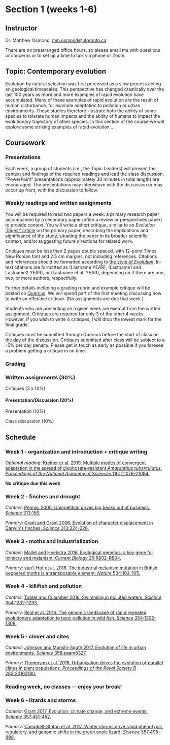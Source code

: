 # Section 1 (weeks 1-6)

## Instructor

Dr. Matthew Osmond, mm.osmond@utoronto.ca

There are no prearranged office hours, so please email me with questions or concerns or to set up a time to talk via phone or Zoom.

## Topic: Contemporary evolution

Evolution by natural selection was first perceived as a slow process acting on geological timescales. This perspective has changed drastically over the last 100 years as more and more examples of rapid evolution have accumulated. Many of these examples of rapid evolution are the result of human disturbance, for example adaptation to pollution or urban environments. These studies therefore illustrate both the ability of some species to tolerate human impacts and the ability of humans to impact the evolutionary trajectory of other species. In this section of the course we will explore some striking examples of rapid evolution ...

## Coursework

### Presentations

Each week, a group of students (i.e., the Topic Leaders) will present the context and findings of the required readings and lead the class discussion. “PowerPoint” presentations (approximately 30  minutes in total length) are encouraged. The presentations may interweave with the discussion or may occur up front, with the discussion to follow. 

### Weekly readings and written assignments

You will be required to read two papers a week: a primary research paper accompanied by a secondary paper (often a review or perspectives paper) to provide context. You will write a short critique, similar to an *Evolution* [‘Digest’ article](https://sites.duke.edu/evodigests/) on the primary paper, describing the implications and significance of the study, situating the paper in its broader scientific context, and/or suggesting future directions for related work. 

Critiques must be less than 2 pages double spaced, with 12-point Times New Roman font and 2.5 cm margins, not including references. Citations and references should be formatted according to [the style of *Evolution*](https://onlinelibrary.wiley.com/page/journal/15585646/homepage/forauthors.html#ps). In-text citations are formatted as (Lastname YEAR), (Lastname1 and Lastname2 YEAR), or (Lastname et al. YEAR), depending on if there are one, two, or more authors, respectfully. 

Further details including a grading rubric and example critique will be posted on [Quercus](https://q.utoronto.ca). We will spend part of the first meeting discussing how to write an effective critique. (No assignments are due that week.) 

Students who are presenting on a given week are exempt from the written assignment. Critiques are required for only 3 of the other 4 weeks. However, if you wish to write 4  critiques, I will drop the lowest mark for the final grade. 

Critiques must be submitted through Quercus before the start of class on the day of the discussion. Critiques submitted after class will be subject to a -5% per day penalty. Please get in touch as early as possible if you foresee a problem getting a critique in on time.  

### Grading

### Written assignments (30%)

Critiques (3 x 10%)

#### Presentation/Discussion (20%)

Presentation (10%)

Class discussion (10%)

## Schedule

### Week 1 - organization and introduction + critique writing

*Optional reading*: [Kreiner et al. 2019. Multiple modes of convergent adaptation in the spread of glyphosate-resistant *Amaranthus tuberculatus*. *Proceedings of the National Academy of Sciences* 116: 21076-21084.](https://doi.org/10.1073/pnas.1900870116)

**No critique due this week**

### Week 2 - finches and drought

*Context*: [Pennisi 2006. Competition drives big beaks out of business. *Science* 313:156.](https://science.sciencemag.org/content/313/5784/156)

*Primary*: [Grant and Grant 2006. Evolution of character displacement in Darwin's finches. *Science* 313:224-226.](https://science.sciencemag.org/content/313/5784/224)

### Week 3 - moths and industrialization 

*Context*: [Mallet and Hoekstra 2016. Ecological genetics: a key gene for mimicry and melanism. *Current Biology* 26:R802-R804.](https://www.sciencedirect.com/science/article/pii/S0960982216307825)

*Primary*: [van't Hof et al. 2016. The industrial melanism mutation in British peppered moths is a transposable element. *Nature* 534:102-105.](https://www.nature.com/articles/nature17951)

### Week 4 - killifish and pollution

*Context*: [Tobler and Culumber 2016. Swimming in polluted waters. *Science* 354:1232-1233.](https://science.sciencemag.org/content/354/6317/1232)

*Primary*: [Reid et al. 2016. The genomic landscape of rapid repeated evolutionary adaptation to toxic pollution in wild fish. *Science* 354:1305-1308.](https://science.sciencemag.org/content/354/6317/1305)

### Week 5 - clover and cites

*Context*: [Johnson and Munshi-South 2017. Evolution of life in urban environments. *Science* 358:eaam8327.](https://science.sciencemag.org/content/358/6363/eaam8327)

*Primary*: [Thompson et al. 2016. Urbanization drives the evolution of parallel clines in plant populations. *Proceedings of the Royal Society B* 283:20162180.](https://doi.org/10.1098/rspb.2016.2180)

### Reading week, no classes -- enjoy your break!

### Week 6 - lizards and storms

*Context*: [Grant 2017. Evolution, climate change, and extreme events. *Science* 357:451-452.](https://science.sciencemag.org/content/357/6350/451)

*Primary*: [Campbell-Staton et al. 2017. Winter storms drive rapid phenotypic, regulatory, and genomic shifts in the green anole lizard. *Science* 357:495-498.](https://science.sciencemag.org/content/357/6350/495)


